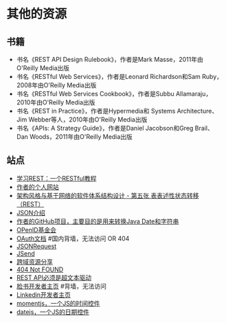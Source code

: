 # 其他的资源
## 书籍<div id="books"></div>
- 书名《REST API Design Rulebook》，作者是Mark Masse，2011年由O'Reilly Media出版
- 书名《RESTful Web Services》，作者是Leonard Richardson和Sam Ruby，2008年由O'Reilly Media出版
- 书名《RESTful Web Services Cookbook》，作者是Subbu Allamaraju，2010年由O'Reilly Media出版
- 书名《REST in Practice》，作者是Hypermedia和 Systems Architecture、Jim Webber等人，2010年由O'Reilly Media出版
- 书名《APIs: A Strategy Guide》，作者是Daniel Jacobson和Greg Brail、Dan Woods，2011年由O'Reilly Media出版

## 站点<div id="websites"></div>
- [学习REST：一个RESTful教程](http://www.restapitutorial.com)
- [作者的个人网站](http://www.toddfredrich.com)
- [架构风格与基于网络的软件体系结构设计 - 第五张 表表述性状态转移（REST）](http://www.ics.uci.edu/~fielding/pubs/dissertation/rest_arch_style.htm)
- [JSON介绍](http://www.json.org/)
- [作者的GitHub项目，主要目的是用来转换Java Date和字符串](https://github.com/tfredrich/DateAdapterJ)
- [OPenID基金会](http://openid.net/developers/specs/)
- [OAuth文档](http://oauth.net/documentation/spec/) #国内背墙，无法访问 OR 404
- [JSONRequest](http://www.json.org/JSONRequest.html)
- [JSend](http://labs.omniti.com/labs/jsend)
- [跨域资源分享](http://enable-cors.org/)
- [404 Not FOUND](http://www.odata.org/documentation/uri-conventions#FilterSystemQueryOption)
- [REST API必须是超文本驱动](http://roy.gbiv.com/untangled/2008/rest-apis-must-be-hypertext-driven)
- [脸书开发者主页](https://developers.facebook.com/docs/reference/api/%20-%20https://dev.twitter.com/docs/api) #背墙，无法访问
- [Linkedin开发者主页](https://developer.linkedin.com)
- [momentjs，一个JS的时间控件](https://momentjs.com)
- [datejs，一个JS的日期控件](https://www.datejs.com)